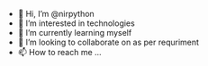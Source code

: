 - 👋 Hi, I’m @nirpython
- 👀 I’m interested in technologies 
- 🌱 I’m currently learning myself
- 💞️ I’m looking to collaborate on as per requriment
- 📫 How to reach me ...

<!---
nirpython/nirpython is a ✨ special ✨ repository because its `README.md` (this file) appears on your GitHub profile.
You can click the Preview link to take a look at your changes.
--->
